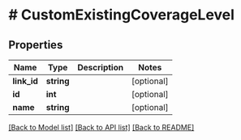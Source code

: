 # # CustomExistingCoverageLevel

## Properties

Name | Type | Description | Notes
------------ | ------------- | ------------- | -------------
**link_id** | **string** |  | [optional]
**id** | **int** |  | [optional]
**name** | **string** |  | [optional]

[[Back to Model list]](../../README.md#models) [[Back to API list]](../../README.md#endpoints) [[Back to README]](../../README.md)
